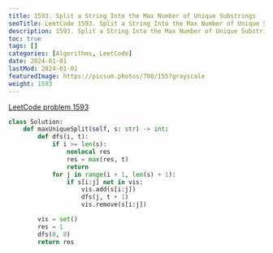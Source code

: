 ```yaml
---
title: 1593. Split a String Into the Max Number of Unique Substrings
seoTitle: LeetCode 1593. Split a String Into the Max Number of Unique Substrings | Python solution and explanation
description: 1593. Split a String Into the Max Number of Unique Substrings
toc: true
tags: []
categories: [Algorithms, LeetCode]
date: 2024-01-01
lastMod: 2024-01-01
featuredImage: https://picsum.photos/700/155?grayscale
weight: 1593
---
```


[LeetCode problem 1593](https://leetcode.com/problems/split-a-string-into-the-max-number-of-unique-substrings/)

```python
class Solution:
    def maxUniqueSplit(self, s: str) -> int:
        def dfs(i, t):
            if i >= len(s):
                nonlocal res
                res = max(res, t)
                return
            for j in range(i + 1, len(s) + 1):
                if s[i:j] not in vis:
                    vis.add(s[i:j])
                    dfs(j, t + 1)
                    vis.remove(s[i:j])

        vis = set()
        res = 1
        dfs(0, 0)
        return res

```
